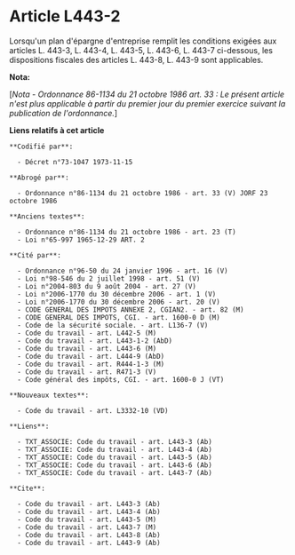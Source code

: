 # Article L443-2

Lorsqu'un plan d'épargne d'entreprise remplit les conditions exigées aux articles L. 443-3, L. 443-4, L. 443-5, L. 443-6, L.
443-7 ci-dessous, les dispositions fiscales des articles L. 443-8, L. 443-9 sont applicables.

**Nota:**

[*Nota - Ordonnance 86-1134 du 21 octobre 1986 art. 33 : Le présent article n'est plus applicable à partir du premier jour du
premier exercice suivant la publication de l'ordonnance.*]

**Liens relatifs à cet article**

	**Codifié par**:

	  - Décret n°73-1047 1973-11-15

	**Abrogé par**:

	  - Ordonnance n°86-1134 du 21 octobre 1986 - art. 33 (V) JORF 23 octobre 1986

	**Anciens textes**:

	  - Ordonnance n°86-1134 du 21 octobre 1986 - art. 23 (T)
	  - Loi n°65-997 1965-12-29 ART. 2

	**Cité par**:

	  - Ordonnance n°96-50 du 24 janvier 1996 - art. 16 (V)
	  - Loi n°98-546 du 2 juillet 1998 - art. 51 (V)
	  - Loi n°2004-803 du 9 août 2004 - art. 27 (V)
	  - Loi n°2006-1770 du 30 décembre 2006 - art. 1 (V)
	  - Loi n°2006-1770 du 30 décembre 2006 - art. 20 (V)
	  - CODE GENERAL DES IMPOTS ANNEXE 2, CGIAN2. - art. 82 (M)
	  - CODE GENERAL DES IMPOTS, CGI. - art. 1600-0 D (M)
	  - Code de la sécurité sociale. - art. L136-7 (V)
	  - Code du travail - art. L442-5 (M)
	  - Code du travail - art. L443-1-2 (AbD)
	  - Code du travail - art. L443-6 (M)
	  - Code du travail - art. L444-9 (AbD)
	  - Code du travail - art. R444-1-3 (M)
	  - Code du travail - art. R471-3 (V)
	  - Code général des impôts, CGI. - art. 1600-0 J (VT)

	**Nouveaux textes**:

	  - Code du travail - art. L3332-10 (VD)

	**Liens**:

	  - TXT_ASSOCIE: Code du travail - art. L443-3 (Ab)
	  - TXT_ASSOCIE: Code du travail - art. L443-4 (Ab)
	  - TXT_ASSOCIE: Code du travail - art. L443-5 (Ab)
	  - TXT_ASSOCIE: Code du travail - art. L443-6 (Ab)
	  - TXT_ASSOCIE: Code du travail - art. L443-7 (Ab)

	**Cite**:

	  - Code du travail - art. L443-3 (Ab)
	  - Code du travail - art. L443-4 (Ab)
	  - Code du travail - art. L443-5 (M)
	  - Code du travail - art. L443-7 (M)
	  - Code du travail - art. L443-8 (Ab)
	  - Code du travail - art. L443-9 (Ab)
